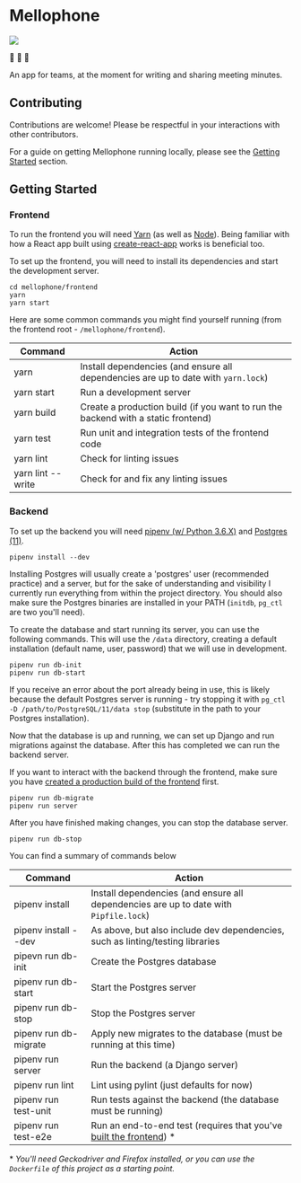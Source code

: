 # Mellophone

[![](https://gitlab.com/nchlswhttkr/mellophone/badges/master/build.svg)](https://gitlab.com/nchlswhttkr/mellophone/pipelines)

:trumpet: :trumpet: :trumpet:

An app for teams, at the moment for writing and sharing meeting minutes.

## Contributing

Contributions are welcome! Please be respectful in your interactions with other contributors.

For a guide on getting Mellophone running locally, please see the [Getting Started](#getting-started) section.

## Getting Started

### Frontend

To run the frontend you will need [Yarn](https://yarnpkg.org/) (as well as [Node](https://nodejs.org/)). Being familiar with how a React app built using [create-react-app](https://facebook.github.io/create-react-app/docs/) works is beneficial too.

To set up the frontend, you will need to install its dependencies and start the development server.

```
cd mellophone/frontend
yarn
yarn start
```

Here are some common commands you might find yourself running (from the frontend root - `/mellophone/frontend`).

| Command           | Action                                                                             |
| ----------------- | ---------------------------------------------------------------------------------- |
| yarn              | Install dependencies (and ensure all dependencies are up to date with `yarn.lock`) |
| yarn start        | Run a development server                                                           |
| yarn build        | Create a production build (if you want to run the backend with a static frontend)  |
| yarn test         | Run unit and integration tests of the frontend code                                |
| yarn lint         | Check for linting issues                                                           |
| yarn lint --write | Check for and fix any linting issues                                               |

### Backend

To set up the backend you will need [pipenv (w/ Python 3.6.X)](https://pipenv.readthedocs.io/en/latest/) and [Postgres (11)](https://www.postgresql.org/download/).

```
pipenv install --dev
```

Installing Postgres will usually create a 'postgres' user (recommended practice) and a server, but for the sake of understanding and visibility I currently run everything from within the project directory. You should also make sure the Postgres binaries are installed in your PATH (`initdb`, `pg_ctl` are two you'll need).

To create the database and start running its server, you can use the following commands. This will use the `/data` directory, creating a default installation (default name, user, password) that we will use in development.

```
pipenv run db-init
pipenv run db-start
```

If you receive an error about the port already being in use, this is likely because the default Postgres server is running - try stopping it with `pg_ctl -D /path/to/PostgreSQL/11/data stop` (substitute in the path to your Postgres installation).

Now that the database is up and running, we can set up Django and run migrations against the database. After this has completed we can run the backend server.

If you want to interact with the backend through the frontend, make sure you have [created a production build of the frontend](#frontend) first.

```
pipenv run db-migrate
pipenv run server
```

After you have finished making changes, you can stop the database server.

```
pipenv run db-stop
```

You can find a summary of commands below

| Command               | Action                                                                                |
| --------------------- | ------------------------------------------------------------------------------------- |
| pipenv install        | Install dependencies (and ensure all dependencies are up to date with `Pipfile.lock`) |
| pipenv install --dev  | As above, but also include dev dependencies, such as linting/testing libraries        |
| pipevn run db-init    | Create the Postgres database                                                          |
| pipenv run db-start   | Start the Postgres server                                                             |
| pipenv run db-stop    | Stop the Postgres server                                                              |
| pipenv run db-migrate | Apply new migrates to the database (must be running at this time)                     |
| pipenv run server     | Run the backend (a Django server)                                                     |
| pipenv run lint       | Lint using pylint (just defaults for now)                                             |
| pipenv run test-unit  | Run tests against the backend (the database must be running)                          |
| pipenv run test-e2e   | Run an end-to-end test (requires that you've [built the frontend](#frontend)) \*      |

\* _You'll need Geckodriver and Firefox installed, or you can use the `Dockerfile` of this project as a starting point._
